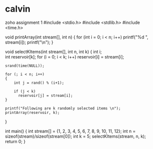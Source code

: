 # calvin
zoho assignment 1
#include <stdio.h> 
#include <stdlib.h> 
#include <time.h> 
  
void printArray(int stream[], int n) 
{ 
    for (int i = 0; i < n; i++) 
        printf("%d ", stream[i]); 
    printf("\n"); 
} 
  
void selectKItems(int stream[], int n, int k) 
{ 
    int i;  
    int reservoir[k]; 
    for (i = 0; i < k; i++) 
        reservoir[i] = stream[i]; 
  
    srand(time(NULL)); 
  
    for (; i < n; i++) 
    { 
        int j = rand() % (i+1); 
  
        if (j < k) 
          reservoir[j] = stream[i]; 
    } 
  
    printf("Following are k randomly selected items \n"); 
    printArray(reservoir, k); 
} 
  
int main() 
{ 
    int stream[] = {1, 2, 3, 4, 5, 6, 7, 8, 9, 10, 11, 12}; 
    int n = sizeof(stream)/sizeof(stream[0]); 
    int k = 5; 
    selectKItems(stream, n, k); 
    return 0; 
} 
